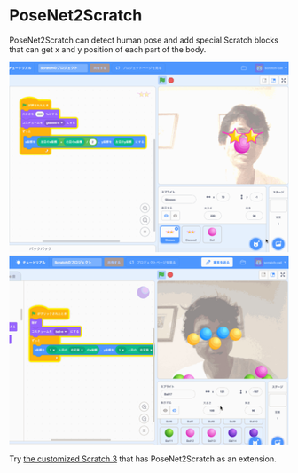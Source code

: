 # PoseNet2Scratch

PoseNet2Scratch can detect human pose and add special Scratch blocks that can get x and y position of each part of the body.

<img src="posenet.gif" width="600" />

<img src="posenet2.gif" width="600" />

Try [the customized Scratch 3](https://champierre.github.io/scratch/) that has PoseNet2Scratch as an extension.
